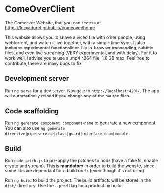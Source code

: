 # ComeOverClient

The Comeover Website, that you can access at https://luccadoret.github.io/comeover/home

This website allows you to shave a video file with other people, using webtorrent, and watch it live together, with a simple time sync. It also includes experimental functionalities like in-browser transcoding, subtitle files, and even live streaming (VERY experimental, and with delay).
For it to work well, I advise you to use a .mp4 h264 file, 1.8 GB max. Feel free to contribute, there are many bugs to fix.

## Development server

Run `ng serve` for a dev server. Navigate to `http://localhost:4200/`. The app will automatically reload if you change any of the source files.

## Code scaffolding

Run `ng generate component component-name` to generate a new component. You can also use `ng generate directive|pipe|service|class|guard|interface|enum|module`.

## Build

Run `node patch.js` to pre-apply the patches to node (have a fake fs, enable crypto and stream). This is **mandatory** in order to build the website, since some libs are dependant for a build on `fs` (even though it's not used).

Run `ng build` to build the project. The build artifacts will be stored in the `dist/` directory. Use the `--prod` flag for a production build.

